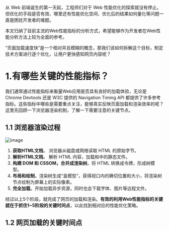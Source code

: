 从 Web 前端诞生的第一天起，工程师们对于 Web 性能优化的探索就没有停止。但优化的手段是否有效、哪里还有性能优化空间、优化后的结果如何量化等问题一直是困扰开发者的难题。

本文归纳了目前主流的Web性能指标的分析方式，希望能够作为开发者在Web性能分析方法上较为全面的参考。

“页面加载速度快”是一个相对并且模糊的概念，那我们该如何拆解这个目标，制定技术方案进行逐个优化，让用户更快感知网页内容呢？

# 1.有哪些关键的性能指标？
我们通常通过性能指标来衡量Web应用是否具有良好的加载体验，无论是 Chrome Devtools 还是 W3C 提供的 Navigation Timing API 都提供了许多参考指标。这些指标中哪些是需要重点关注，能够真实反映页面加载和渲染效率的呢？这里先回顾一下浏览器渲染机制，了解一下需要注意的关键节点。

## 1.1 浏览器渲染过程
![image](https://user-images.githubusercontent.com/42236890/230043365-e6c883f6-61af-4e87-aa20-8ae082d58f05.png)

1. **获取HTML文档**。 浏览器从磁盘或网络读取 HTML 的原始字节。
2. **解析HTML文档**。 解析 HTML 内容，加载<head>和<body>中的静态文件。
3. **构建 DOM 和 CSSOM，合并成渲染树**。将 HTML 转换成令牌，形成树模型。
4. **布局和绘制**。渲染树生成“盒模型”，获得视口内的确切位置和大小，将渲染树节点绘制为屏幕上的实际像素。
5. **完全加载**。开始加载异步资源，同时也会下载字体、图片等远程文件。
  
经过以上5个阶段，就完成了网页的加载和渲染。**有效的利用Web性能指标的关键就在于抓住1~5阶段的关键时间点**，以此找到相对应的性能优化策略。
  
## 1.2 网页加载的关键时间点
  



